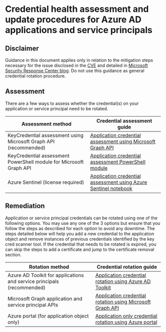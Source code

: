 # Credential health assessment and update procedures for Azure AD applications and service principals

## Disclaimer

Guidance in this document applies only in relation to the mitigation steps necessary for the issue disclosed in the [CVE](https://msrc.microsoft.com/update-guide/vulnerability/CVE-2021-42306) and detailed in [Microsoft Security Response Center blog](https://aka.ms/CVE-2021-42306-AAD). Do not use this guidance as general credential rotation procedure.

## Assessment

There are a few ways to assess whether the credential(s) on your application or service principal need to be rotated.

| **Assessment method**                             | **Credential assessment guide**                                                                                   |
| -------------------------------------------- | -------------------------------------------------------------------------------------------------------- |
| KeyCredential assessment using Microsoft Graph API  (recommended)               | [Application credential assessment using Microsoft Graph API](azuread-application-credential-assessment-msgraph-guide.md)                   |
| KeyCredential assessment PowerShell module for Microsoft Graph API               | [Application credential assessment PowerShell module](azuread-application-credential-assessment-powershell-guide.md)                   |
| Azure Sentinel (license required)                | [Application credential assessment using Azure Sentinel notebook](azuread-application-credential-assessment-sentinel-guide.md)                   |

## Remediation

Application or service principal credentials can be rotated using one of the following options.
You may use any one of the 3 options but ensure that you follow the steps as described for each option to avoid any downtime.
The steps detailed below will help you add a new credential to the application object and remove instances of previous credentials identified by the key cred scanner tool.
If the credential that needs to be rotated is expired, you can skip the steps to add a certificate and jump to the certificate removal section.

| **Rotation method**                             | **Credential rotation guide**                                                                                   |
| -------------------------------------------- | -------------------------------------------------------------------------------------------------------- |
| Azure AD Toolkit for applications and service principals (recommended)               | [Application credential rotation using Azure AD Toolkit](azuread-application-credential-rotation-azuread-toolkit-guide.md)                   |
| Microsoft Graph application and service principal APIs                 | [Application credential rotation using Microsoft Graph API](azuread-application-credential-rotation-msgraph-guide.md)                   |
| Azure portal (for application object only)                 | [Application only credential rotation using Azure portal](azuread-application-only-credential-rotation-azure-portal-guide.md)                   |

